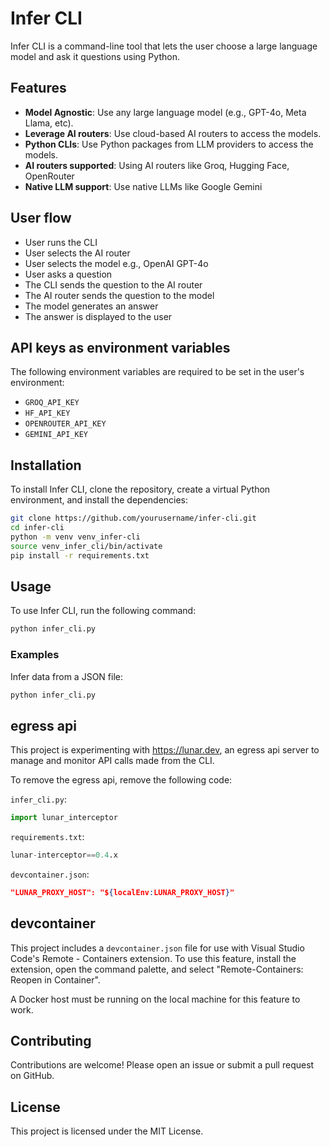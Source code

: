 # Infer CLI

Infer CLI is a command-line tool that lets the user choose a large language model and ask it questions using Python. 

## Features

- **Model Agnostic**: Use any large language model (e.g., GPT-4o, Meta Llama, etc).
- **Leverage AI routers**: Use cloud-based AI routers to access the models.
- **Python CLIs**: Use Python packages from LLM providers to access the models.
- **AI routers supported**: Using AI routers like Groq, Hugging Face, OpenRouter
- **Native LLM support**: Use native LLMs like Google Gemini

## User flow
- User runs the CLI
- User selects the AI router
- User selects the model e.g., OpenAI GPT-4o
- User asks a question
- The CLI sends the question to the AI router
- The AI router sends the question to the model
- The model generates an answer
- The answer is displayed to the user

## API keys as environment variables
The following environment variables are required to be set in the user's environment:
- `GROQ_API_KEY`
- `HF_API_KEY`
- `OPENROUTER_API_KEY`
- `GEMINI_API_KEY`

## Installation

To install Infer CLI, clone the repository, create a virtual Python environment, and install the dependencies:

```bash
git clone https://github.com/yourusername/infer-cli.git
cd infer-cli
python -m venv venv_infer-cli
source venv_infer_cli/bin/activate
pip install -r requirements.txt
```

## Usage

To use Infer CLI, run the following command:

```bash
python infer_cli.py 
```
### Examples

Infer data from a JSON file:

```bash
python infer_cli.py
```

## egress api 

This project is experimenting with https://lunar.dev, an egress api server to manage and monitor API calls made from the CLI.

To remove the egress api, remove the following code:

`infer_cli.py`:
```python
import lunar_interceptor
```
`requirements.txt`:
```python
lunar-interceptor==0.4.x
```
`devcontainer.json`:
```json
"LUNAR_PROXY_HOST": "${localEnv:LUNAR_PROXY_HOST}"
```

## devcontainer

This project includes a `devcontainer.json` file for use with Visual Studio Code's Remote - Containers extension. To use this feature, install the extension, open the command palette, and select "Remote-Containers: Reopen in Container".

A Docker host must be running on the local machine for this feature to work.


## Contributing

Contributions are welcome! Please open an issue or submit a pull request on GitHub.

## License

This project is licensed under the MIT License.